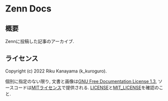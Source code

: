 # Zenn Docs

## 概要

Zennに投稿した記事のアーカイブ.

## ライセンス

Copyright (c) 2022 Riku Kanayama (k_kuroguro).

<!-- begin ignore -->
個別に指定のない限り, 文書と画像は[GNU Free Documentation License 1.3](https://www.gnu.org/licenses/fdl-1.3.en.html), ソースコードは[MITライセンス](https://opensource.org/licenses/MIT)で提供される. [LICENSE](./LICENSE)と[MIT_LICENSE](./MIT_LICENSE)を確認のこと.
<!-- end ignore -->

